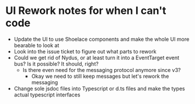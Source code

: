 # UI Rework notes for when I can't code

- Update the UI to use Shoelace components and make the whole UI more bearable to look at
- Look into the issue ticket to figure out what parts to rework
- Could we get rid of Nydus, or at least turn it into a EventTarget event bus? Is it possible? It should, right?
    - Is there even need for the messaging protocol anymore since v3?
        - Okay we need to still keep messages but let's rework the messaging 
- Change sole jsdoc files into Typescript  or d.ts files and make the types actual typescript interfaces
